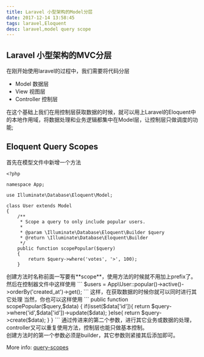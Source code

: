 ```yaml
---
title: Laravel 小型架构的Model分层
date: 2017-12-14 13:58:45
tags: laravel,Eloquent
desc: laravel,model query scope
---
```


## Laravel 小型架构的MVC分层
在刚开始使用laravel的过程中，我们需要将代码分层
 - Model 数据层
 - View 视图层
 - Controller 控制层
<!-- more -->
在这个基础上我们在用控制层获取数据的时候，就可以用上Laravel的Eloquent中的本地作用域，将数据处理和业务逻辑都集中在Model层，让控制层只做调度的功能;

## Eloquent Query Scopes
首先在模型文件中新增一个方法
```
<?php

namespace App;

use Illuminate\Database\Eloquent\Model;

class User extends Model
{
    /**
     * Scope a query to only include popular users.
     *
     * @param \Illuminate\Database\Eloquent\Builder $query
     * @return \Illuminate\Database\Eloquent\Builder
     */
    public function scopePopular($query)
    {
        return $query->where('votes', '>', 100);
    }
```
<div class="tip">
    创建方法时名称前面一写要有**scope**，使用方法的时候就不用加上prefix了。
</div>
然后在控制器文件中这样使用
```
$users = App\User::popular()->active()->orderBy('created_at')->get();
```
这样，在获取数据的时候你就可以同时进行其它处理
当然，你也可以这样使用
```
 public function scopePopular($query,$data)
    {
        if(isset($data['id']){
            return $query->where('id',$data['id'])->update($data);
        }else{
            return $query->create($data);
        }
    }
```
通过传进来的第二个参数，进行其它业务或数据的处理，controller又可以重复使用方法，控制层也能只做基本控制。
<div class="tip">
    创建方法时的第一个参数必须是builder，其它参数则紧接其后添加即可。
</div>

More info: [query-scopes](https://laravel.com/docs/5.5/eloquent#query-scopes)